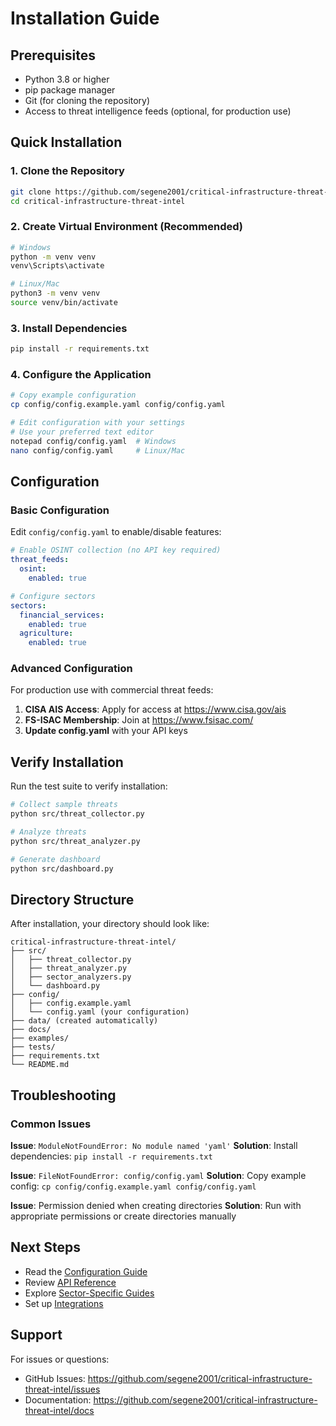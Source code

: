 # Installation Guide

## Prerequisites

- Python 3.8 or higher
- pip package manager
- Git (for cloning the repository)
- Access to threat intelligence feeds (optional, for production use)

## Quick Installation

### 1. Clone the Repository

```bash
git clone https://github.com/segene2001/critical-infrastructure-threat-intel.git
cd critical-infrastructure-threat-intel
```

### 2. Create Virtual Environment (Recommended)

```bash
# Windows
python -m venv venv
venv\Scripts\activate

# Linux/Mac
python3 -m venv venv
source venv/bin/activate
```

### 3. Install Dependencies

```bash
pip install -r requirements.txt
```

### 4. Configure the Application

```bash
# Copy example configuration
cp config/config.example.yaml config/config.yaml

# Edit configuration with your settings
# Use your preferred text editor
notepad config/config.yaml  # Windows
nano config/config.yaml     # Linux/Mac
```

## Configuration

### Basic Configuration

Edit `config/config.yaml` to enable/disable features:

```yaml
# Enable OSINT collection (no API key required)
threat_feeds:
  osint:
    enabled: true

# Configure sectors
sectors:
  financial_services:
    enabled: true
  agriculture:
    enabled: true
```

### Advanced Configuration

For production use with commercial threat feeds:

1. **CISA AIS Access**: Apply for access at https://www.cisa.gov/ais
2. **FS-ISAC Membership**: Join at https://www.fsisac.com/
3. **Update config.yaml** with your API keys

## Verify Installation

Run the test suite to verify installation:

```bash
# Collect sample threats
python src/threat_collector.py

# Analyze threats
python src/threat_analyzer.py

# Generate dashboard
python src/dashboard.py
```

## Directory Structure

After installation, your directory should look like:

```
critical-infrastructure-threat-intel/
├── src/
│   ├── threat_collector.py
│   ├── threat_analyzer.py
│   ├── sector_analyzers.py
│   └── dashboard.py
├── config/
│   ├── config.example.yaml
│   └── config.yaml (your configuration)
├── data/ (created automatically)
├── docs/
├── examples/
├── tests/
├── requirements.txt
└── README.md
```

## Troubleshooting

### Common Issues

**Issue**: `ModuleNotFoundError: No module named 'yaml'`
**Solution**: Install dependencies: `pip install -r requirements.txt`

**Issue**: `FileNotFoundError: config/config.yaml`
**Solution**: Copy example config: `cp config/config.example.yaml config/config.yaml`

**Issue**: Permission denied when creating directories
**Solution**: Run with appropriate permissions or create directories manually

## Next Steps

- Read the [Configuration Guide](configuration.md)
- Review [API Reference](api_reference.md)
- Explore [Sector-Specific Guides](sector_guides/)
- Set up [Integrations](integrations/)

## Support

For issues or questions:
- GitHub Issues: https://github.com/segene2001/critical-infrastructure-threat-intel/issues
- Documentation: https://github.com/segene2001/critical-infrastructure-threat-intel/docs
